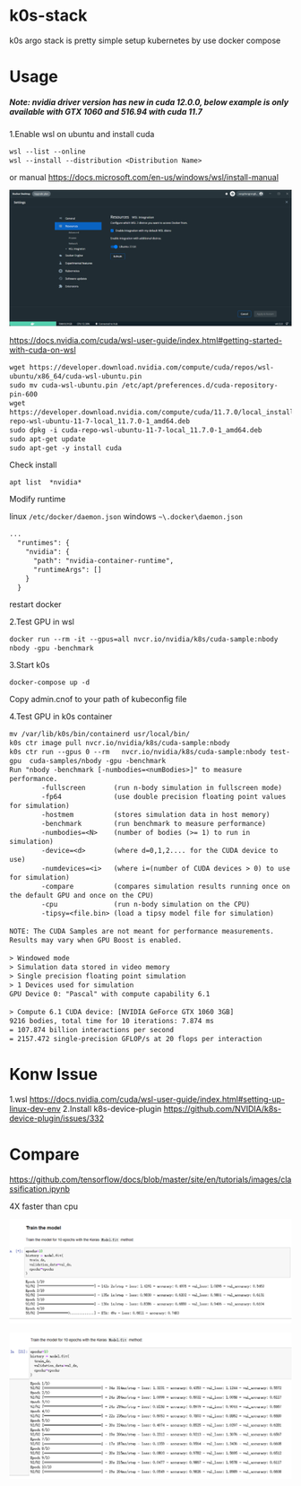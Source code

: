 # k0s-stack
k0s argo stack is pretty simple setup kubernetes by use docker compose

# Usage

##### Note:  nvidia driver version has new in cuda 12.0.0, below example is only available with GTX 1060 and 516.94 with cuda 11.7



1.Enable wsl on ubuntu and install cuda



```
wsl --list --online
wsl --install --distribution <Distribution Name>
```
or manual https://docs.microsoft.com/en-us/windows/wsl/install-manual


![Docker](https://github.com/zengzhengrong/k0s-stack/blob/nvidia-container-runtime/image/docker.png)


https://docs.nvidia.com/cuda/wsl-user-guide/index.html#getting-started-with-cuda-on-wsl


```
wget https://developer.download.nvidia.com/compute/cuda/repos/wsl-ubuntu/x86_64/cuda-wsl-ubuntu.pin
sudo mv cuda-wsl-ubuntu.pin /etc/apt/preferences.d/cuda-repository-pin-600
wget https://developer.download.nvidia.com/compute/cuda/11.7.0/local_installers/cuda-repo-wsl-ubuntu-11-7-local_11.7.0-1_amd64.deb
sudo dpkg -i cuda-repo-wsl-ubuntu-11-7-local_11.7.0-1_amd64.deb
sudo apt-get update
sudo apt-get -y install cuda
```

Check install

```
apt list  *nvidia*
```

Modify runtime 

linux ```/etc/docker/daemon.json```
windows ```~\.docker\daemon.json```

```
...
  "runtimes": {
    "nvidia": {
      "path": "nvidia-container-runtime",
      "runtimeArgs": []
    }
  }
```

restart docker

2.Test GPU in wsl

```
docker run --rm -it --gpus=all nvcr.io/nvidia/k8s/cuda-sample:nbody nbody -gpu -benchmark
```

3.Start k0s
```
docker-compose up -d
```
Copy admin.cnof to your path of kubeconfig file

4.Test GPU in k0s container

```
mv /var/lib/k0s/bin/containerd usr/local/bin/
k0s ctr image pull nvcr.io/nvidia/k8s/cuda-sample:nbody
k0s ctr run --gpus 0 --rm   nvcr.io/nvidia/k8s/cuda-sample:nbody test-gpu  cuda-samples/nbody -gpu -benchmark
Run "nbody -benchmark [-numbodies=<numBodies>]" to measure performance.
        -fullscreen       (run n-body simulation in fullscreen mode)
        -fp64             (use double precision floating point values for simulation)
        -hostmem          (stores simulation data in host memory)
        -benchmark        (run benchmark to measure performance) 
        -numbodies=<N>    (number of bodies (>= 1) to run in simulation) 
        -device=<d>       (where d=0,1,2.... for the CUDA device to use)
        -numdevices=<i>   (where i=(number of CUDA devices > 0) to use for simulation)
        -compare          (compares simulation results running once on the default GPU and once on the CPU)
        -cpu              (run n-body simulation on the CPU)
        -tipsy=<file.bin> (load a tipsy model file for simulation)

NOTE: The CUDA Samples are not meant for performance measurements. Results may vary when GPU Boost is enabled.

> Windowed mode
> Simulation data stored in video memory
> Single precision floating point simulation
> 1 Devices used for simulation
GPU Device 0: "Pascal" with compute capability 6.1

> Compute 6.1 CUDA device: [NVIDIA GeForce GTX 1060 3GB]
9216 bodies, total time for 10 iterations: 7.874 ms
= 107.874 billion interactions per second
= 2157.472 single-precision GFLOP/s at 20 flops per interaction
```

# Konw Issue
1.wsl
https://docs.nvidia.com/cuda/wsl-user-guide/index.html#setting-up-linux-dev-env
2.Install k8s-device-plugin
https://github.com/NVIDIA/k8s-device-plugin/issues/332

# Compare


https://github.com/tensorflow/docs/blob/master/site/en/tutorials/images/classification.ipynb

4X faster than cpu

![cpu](https://github.com/zengzhengrong/k0s-stack/blob/nvidia-container-runtime/image/cpu.png)

![gpu](https://github.com/zengzhengrong/k0s-stack/blob/nvidia-container-runtime/image/gpu.png)